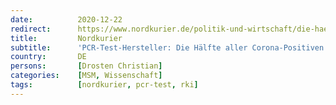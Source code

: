 ```yaml
---
date:          2020-12-22
redirect:      https://www.nordkurier.de/politik-und-wirtschaft/die-haelfte-aller-corona-positiven-ist-nicht-ansteckend-2241827212.html
title:         Nordkurier
subtitle:      'PCR-Test-Hersteller: Die Hälfte aller Corona-Positiven ist nicht ansteckend'
country:       DE
persons:       [Drosten Christian]
categories:    [MSM, Wissenschaft]
tags:          [nordkurier, pcr-test, rki]
---
```

